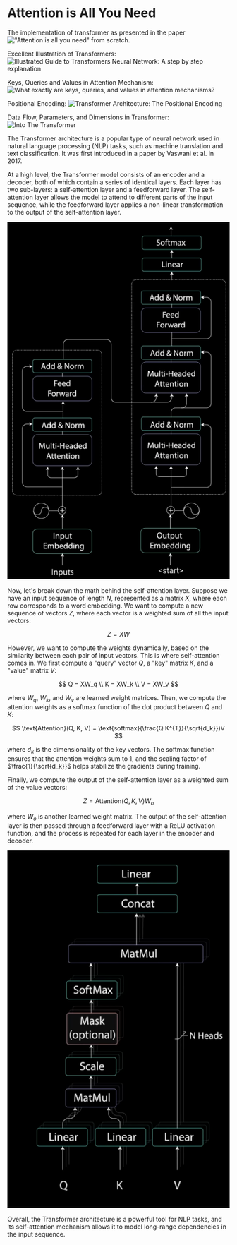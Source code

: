 # Attention is All You Need

The implementation of transformer as presented in the paper !["Attention is all you need"](https://arxiv.org/abs/1706.03762) from scratch.

Excellent Illustration of Transformers: ![Illustrated Guide to Transformers Neural Network: A step by step explanation](https://www.youtube.com/watch?v=4Bdc55j80l8)

Keys, Queries and Values in Attention Mechanism: ![What exactly are keys, queries, and values in attention mechanisms?](https://stats.stackexchange.com/questions/421935/what-exactly-are-keys-queries-and-values-in-attention-mechanisms#424127)

Positional Encoding: ![Transformer Architecture: The Positional Encoding](https://kazemnejad.com/blog/transformer_architecture_positional_encoding/)

Data Flow, Parameters, and Dimensions in Transformer: ![Into The Transformer](https://towardsdatascience.com/into-the-transformer-5ad892e0cee)

The Transformer architecture is a popular type of neural network used in natural language processing (NLP) tasks, such as machine translation and text classification. It was first introduced in a paper by Vaswani et al. in 2017.

At a high level, the Transformer model consists of an encoder and a decoder, both of which contain a series of identical layers. Each layer has two sub-layers: a self-attention layer and a feedforward layer. The self-attention layer allows the model to attend to different parts of the input sequence, while the feedforward layer applies a non-linear transformation to the output of the self-attention layer.

![Architecture](assets/architecture.png)

Now, let's break down the math behind the self-attention layer. Suppose we have an input sequence of length $N$, represented as a matrix $X$, where each row corresponds to a word embedding. We want to compute a new sequence of vectors $Z$, where each vector is a weighted sum of all the input vectors:

$$
Z = XW
$$

However, we want to compute the weights dynamically, based on the similarity between each pair of input vectors. This is where self-attention comes in. We first compute a "query" vector $Q$, a "key" matrix $K$, and a "value" matrix $V$:

$$
Q = XW_q \\
K = XW_k \\
V = XW_v
$$

where $W_q$, $W_k$, and $W_v$ are learned weight matrices. Then, we compute the attention weights as a softmax function of the dot product between $Q$ and $K$:

$$
\text{Attention}(Q, K, V) = \text{softmax}(\frac{Q K^{T}}{\sqrt{d_k}})V
$$

where $d_k$ is the dimensionality of the key vectors. The softmax function ensures that the attention weights sum to $1$, and the scaling factor of $\frac{1}{\sqrt{d_k}}$ helps stabilize the gradients during training.

Finally, we compute the output of the self-attention layer as a weighted sum of the value vectors:

$$
Z = \text{Attention}(Q, K, V) W_o
$$

where $W_o$ is another learned weight matrix. The output of the self-attention layer is then passed through a feedforward layer with a ReLU activation function, and the process is repeated for each layer in the encoder and decoder.

![Multi-Head Attention](assets/mha.png)

Overall, the Transformer architecture is a powerful tool for NLP tasks, and its self-attention mechanism allows it to model long-range dependencies in the input sequence.
